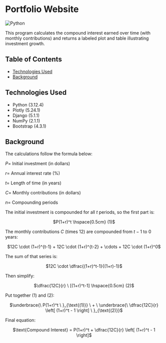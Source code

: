 # Portfolio Website

![Python](https://img.shields.io/badge/Python-3.12.4-3670A0.svg)

This program calculates the compound interest earned over time (with monthly contributions) and returns a labeled plot and table illustrating investment growth.


## Table of Contents
- [Technologies Used](#technologies-used)
- [Background](#background)


## Technologies Used<a name="technologies-used"></a>
- Python (3.12.4)
- Plotly (5.24.1)
- Django (5.1.1)
- NumPy (2.1.1)
- Bootstrap (4.3.1)


## Background <a name="background"></a>
The calculations follow the formula below:

$P =$ Initial investment (in dollars)

$r =$ Annual interest rate (%)

$t =$ Length of time (in years)

$C =$ Monthly contributions (in dollars)

$n =$ Compounding periods

The initial investment is compounded for all $t$ periods, so the first part is:

<p align="center"> $P(1+r)^t \hspace{0.5cm} (1)$

The monthly contributions $C$ (times 12) are compounded from $t − 1$ to $0$ years:

<p align="center"> $12C \cdot (1+r)^{t-1} + 12C \cdot (1+r)^{t-2} + \cdots + 12C \cdot (1+r)^0$

The sum of that series is:

<p align="center"> $12C \cdot \dfrac{(1+r)^t-1}{(1+r)-1}$

Then simplify:

<p align="center"> $\dfrac{12C}{r} \ [(1+r)^t-1] \hspace{0.5cm} (2)$

Put together $(1)$ and $(2)$:

<p align="center"> $\underbrace{\ P(1+r)^t \ }_{\text{(1)}} \ + \ \underbrace{\ \dfrac{12C}{r} \left[ (1+r)^t - 1 \right] \ }_{\text{(2)}}$

Final equation:

<p align="center"> $\text{Compound Interest} = P(1+r)^t + \dfrac{12C}{r} \left[ (1+r)^t - 1 \right]$
